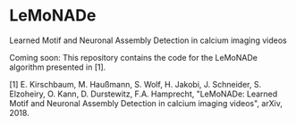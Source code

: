 # LeMoNADe
Learned Motif and Neuronal Assembly Detection in calcium imaging videos

Coming soon:
This repository contains the code for the LeMoNADe algorithm presented in [1]. 

[1] E. Kirschbaum, M. Haußmann, S. Wolf, H. Jakobi, J. Schneider, S. Elzoheiry, O. Kann, D. Durstewitz, F.A. Hamprecht, "LeMoNADe: Learned Motif and Neuronal Assembly Detection in calcium imaging videos", arXiv, 2018.
